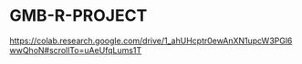 # GMB-R-PROJECT
https://colab.research.google.com/drive/1_ahUHcptr0ewAnXN1upcW3PGl6wwQhoN#scrollTo=uAeUfqLums1T
